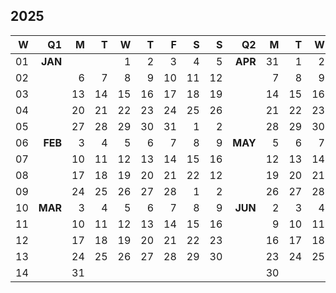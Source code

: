 ## 2025

|  W |   Q1    |     M |     T |     W |     T |     F |     S |     S |   Q2    |     M |     T |     W |     T |     F |     S |     S |   Q3    |     M |     T |     W |     T |     F |     S |     S |   Q4    |     M |     T |     W |     T |     F |     S |     S |
| --:| ------: | ----: | ----: | ----: | ----: | ----: | ----: | ----: | ------: | ----: | ----: | ----: | ----: | ----: | ----: | ----: | ------: | ----: | ----: | ----: | ----: | ----: | ----: | ----: | ------: | ----: | ----: | ----: | ----: | ----: | ----: | ----: |
| 01 | **JAN** |       |       |     1 |     2 |     3 |     4 |     5 | **APR** |    31 |     1 |     2 |     3 |     4 |     5 |     6 | **JUL** |    30 |     1 |     2 |     3 |     4 |     5 |     6 | **OCT** |    29 |    30 |     1 |     2 |     3 |     4 |     5 |
| 02 |         |     6 |     7 |     8 |     9 |    10 |    11 |    12 |         |     7 |     8 |     9 |    10 |    11 |    12 |    13 |         |     7 |     8 |     9 |    10 |    11 |    12 |    13 |         |     6 |     7 |     8 |     9 |    10 |    11 |    12 |
| 03 |         |    13 |    14 |    15 |    16 |    17 |    18 |    19 |         |    14 |    15 |    16 |    17 |    18 |    19 |    20 |         |    14 |    15 |    16 |    17 |    18 |    19 |    20 |         |    13 |    14 |    15 |    16 |    17 |    18 |    19 |
| 04 |         |    20 |    21 |    22 |    23 |    24 |    25 |    26 |         |    21 |    22 |    23 |    24 |    25 |    26 |    27 |         |    21 |    22 |    23 |    24 |    25 |    26 |    27 |         |    20 |    21 |    22 |    23 |    24 |    25 |    26 |
| 05 |         |    27 |    28 |    29 |    30 |    31 |     1 |     2 |         |    28 |    29 |    30 |     1 |     2 |     3 |     4 |         |    28 |    29 |    30 |    31 |     1 |     2 |     3 |         |    27 |    28 |    29 |    30 |    31 |     1 |     2 |
| 06 | **FEB** |     3 |     4 |     5 |     6 |     7 |     8 |     9 | **MAY** |     5 |     6 |     7 |     8 |     9 |    10 |    11 | **AUG** |     4 |     5 |     6 |     7 |     8 |     9 |    10 | **NOV** |     3 |     4 |     5 |     6 |     7 |     8 |     9 |
| 07 |         |    10 |    11 |    12 |    13 |    14 |    15 |    16 |         |    12 |    13 |    14 |    15 |    16 |    17 |    18 |         |    11 |    12 |    13 |    14 |    15 |    16 |    17 |         |    10 |    11 |    12 |    13 |    14 |    15 |    16 |
| 08 |         |    17 |    18 |    19 |    20 |    21 |    22 |    12 |         |    19 |    20 |    21 |    22 |    23 |    24 |    25 |         |    18 |    19 |    20 |    21 |    22 |    23 |    24 |         |    17 |    18 |    19 |    20 |    21 |    22 |    23 |
| 09 |         |    24 |    25 |    26 |    27 |    28 |     1 |     2 |         |    26 |    27 |    28 |    29 |    30 |    31 |     1 |         |    25 |    26 |    27 |    28 |    29 |    30 |    31 |         |    24 |    25 |    26 |    27 |    28 |    29 |    30 |
| 10 | **MAR** |     3 |     4 |     5 |     6 |     7 |     8 |     9 | **JUN** |     2 |     3 |     4 |     5 |     6 |     7 |     8 | **SEP** |     1 |     2 |     3 |     4 |     5 |     6 |     7 | **DEC** |     1 |     2 |     3 |     4 |     5 |     6 |     7 |
| 11 |         |    10 |    11 |    12 |    13 |    14 |    15 |    16 |         |     9 |    10 |    11 |    12 |    13 |    14 |    15 |         |     8 |     9 |    10 |    11 |    12 |    13 |    14 |         |     8 |     9 |    10 |    11 |    12 |    13 |    14 |
| 12 |         |    17 |    18 |    19 |    20 |    21 |    22 |    23 |         |    16 |    17 |    18 |    19 |    20 |    21 |    22 |         |    15 |    16 |    17 |    18 |    19 |    20 |    21 |         |    15 |    16 |    17 |    18 |    19 |    20 |    21 |
| 13 |         |    24 |    25 |    26 |    27 |    28 |    29 |    30 |         |    23 |    24 |    25 |    26 |    27 |    28 |    29 |         |    22 |    23 |    24 |    25 |    26 |    27 |    28 |         |    22 |    23 |    24 |    25 |    26 |    27 |    28 |
| 14 |         |    31 |       |       |       |       |       |       |         |    30 |       |       |       |       |       |       |         |    29 |    30 |    31 |       |       |       |       |         |    29 |    30 |    31 |       |       |       |       |
